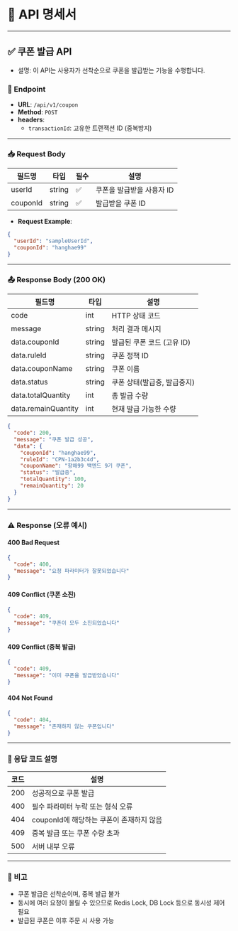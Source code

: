 # 📌 API 명세서

---

## ✅ 쿠폰 발급 API

- 설명: 이 API는 사용자가 선착순으로 쿠폰을 발급받는 기능을 수행합니다.

### 🔗 Endpoint

- **URL**: `/api/v1/coupon`
- **Method**: `POST`
- **headers**: 
  - `transactionId`: 고유한 트랜잭션 ID (중복방지)

---

### 📥 Request Body

| 필드명   | 타입   | 필수 | 설명                     |
|----------|--------|------|--------------------------|
| userId   | string | ✅   | 쿠폰을 발급받을 사용자 ID |
| couponId | string | ✅   | 발급받을 쿠폰 ID          |

- **Request Example**:

```json
{
  "userId": "sampleUserId",
  "couponId": "hanghae99"
}
```

---

### 📤 Response Body (200 OK)

| 필드명                 | 타입    | 설명            |
|---------------------|---------|---------------|
| code                | int     | HTTP 상태 코드    |
| message             | string  | 처리 결과 메시지     |
| data.couponId       | string  | 발급된 쿠폰 코드 (고유 ID) |
| data.ruleId         | string  | 쿠폰 정책 ID      |
| data.couponName     | string  | 쿠폰 이름         |
| data.status         | string  | 쿠폰 상태(발급중, 발급중지) |
| data.totalQuantity | int     | 총 발급 수량       |
| data.remainQuantity | int     | 현재 발급 가능한 수량  |

```json
{
  "code": 200,
  "message": "쿠폰 발급 성공",
  "data": {
    "couponId": "hanghae99",
    "ruleId": "CPN-1a2b3c4d",
    "couponName": "항해99 백엔드 9기 쿠폰",
    "status": "발급중",
    "totalQuantity": 100,
    "remainQuantity": 20
  }
}
```

---

### ⚠️ Response (오류 예시)

#### 400 Bad Request

```json
{
  "code": 400,
  "message": "요청 파라미터가 잘못되었습니다"
}
```

#### 409 Conflict (쿠폰 소진)

```json
{
  "code": 409,
  "message": "쿠폰이 모두 소진되었습니다"
}
```

#### 409 Conflict (중복 발급)

```json
{
  "code": 409,
  "message": "이미 쿠폰을 발급받았습니다"
}
```

#### 404 Not Found

```json
{
  "code": 404,
  "message": "존재하지 않는 쿠폰입니다"
}
```

---

### 📘 응답 코드 설명

| 코드 | 설명                        |
|------|---------------------------|
| 200  | 성공적으로 쿠폰 발급               |
| 400  | 필수 파라미터 누락 또는 형식 오류       |
| 404  | couponId에 해당하는 쿠폰이 존재하지 않음 |
| 409  | 중복 발급 또는 쿠폰 수량 초과         |
| 500  | 서버 내부 오류 |

---

### 📎 비고

- 쿠폰 발급은 선착순이며, 중복 발급 불가
- 동시에 여러 요청이 몰릴 수 있으므로 Redis Lock, DB Lock 등으로 동시성 제어 필요
- 발급된 쿠폰은 이후 주문 시 사용 가능

